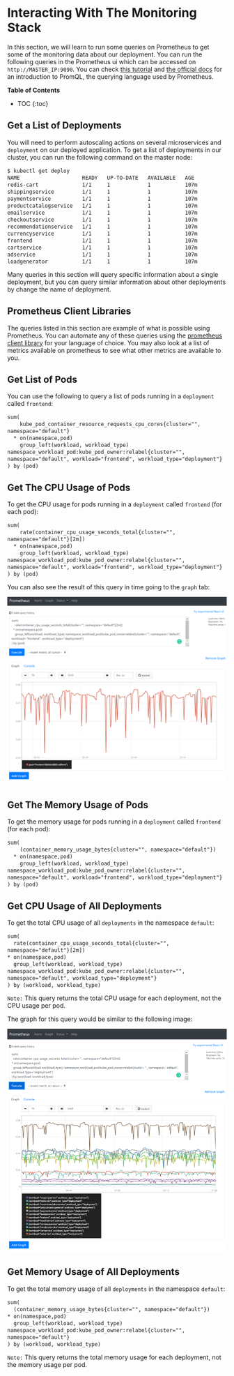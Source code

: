 # Interacting With The Monitoring Stack

In this section, we will learn to run some queries on Prometheus to get some of the monitoring
data about our deployment. You can run the following queries in the Prometheus ui
which can be accessed on `http://MASTER_IP:9090`. You can check [this tutorial](https://opensource.com/article/19/11/introduction-monitoring-prometheus)
and [the official docs](https://prometheus.io/docs/prometheus/latest/querying/basics/)
for an introduction to PromQL, the querying language used by Prometheus.

**Table of Contents**
- TOC
{:toc}

## Get a List of Deployments

You will need to perform autoscaling actions on several microservices and `deployment` on our deployed application.
To get a list of deployments in our cluster, you can run the following command on the master node:

```console
$ kubectl get deploy
NAME                    READY   UP-TO-DATE   AVAILABLE   AGE
redis-cart              1/1     1            1           107m
shippingservice         1/1     1            1           107m
paymentservice          1/1     1            1           107m
productcatalogservice   1/1     1            1           107m
emailservice            1/1     1            1           107m
checkoutservice         1/1     1            1           107m
recommendationservice   1/1     1            1           107m
currencyservice         1/1     1            1           107m
frontend                1/1     1            1           107m
cartservice             1/1     1            1           107m
adservice               1/1     1            1           107m
loadgenerator           1/1     1            1           107m
```

Many queries in this section will query specific information about a single deployment, but you can query similar information
about other deployments by change the name of deployment.

## Prometheus Client Libraries

The queries listed in this section are example of what is possible using Prometheus. You can automate any of
these queries using the [prometheus client library](https://prometheus.io/docs/instrumenting/clientlibs/)
for your language of choice. You may also look at a list of metrics available on prometheus to see what other
metrics are available to you.

## Get List of Pods

You can use the following to query a list of pods running in a `deployment` called `frontend`:

```promql
sum(
    kube_pod_container_resource_requests_cpu_cores{cluster="", namespace="default"}
  * on(namespace,pod)
    group_left(workload, workload_type) namespace_workload_pod:kube_pod_owner:relabel{cluster="", namespace="default", workload="frontend", workload_type="deployment"}
) by (pod)
```

## Get The CPU Usage of Pods

To get the CPU usage for pods running in a `deployment` called `frontend` (for each pod):

```promql
sum(
    rate(container_cpu_usage_seconds_total{cluster="", namespace="default"}[2m])
  * on(namespace,pod)
    group_left(workload, workload_type) namespace_workload_pod:kube_pod_owner:relabel{cluster="", namespace="default", workload="frontend", workload_type="deployment"}
) by (pod)
```

You can also see the result of this query in time going to the `graph` tab:

[![Screenshot of load generator](./img/prometheus-01.png)](./img/prometheus-01.png)

## Get The Memory Usage of Pods

To get the memory usage for pods running in a `deployment` called `frontend` (for each pod):

```promql
sum(
    (container_memory_usage_bytes{cluster="", namespace="default"})
  * on(namespace,pod)
    group_left(workload, workload_type) namespace_workload_pod:kube_pod_owner:relabel{cluster="", namespace="default", workload="frontend", workload_type="deployment"}
) by (pod)
```

## Get CPU Usage of All Deployments

To get the total CPU usage of all `deployments` in the namespace `default`:

```promql
sum(
  rate(container_cpu_usage_seconds_total{cluster="", namespace="default"}[2m])
* on(namespace,pod)
  group_left(workload, workload_type) namespace_workload_pod:kube_pod_owner:relabel{cluster="", namespace="default", workload_type="deployment"}
) by (workload, workload_type)
```

`Note:` This query returns the total CPU usage for each deployment, not the CPU usage per pod.

The graph for this query would be similar to the following image:

[![Screenshot of load generator](./img/prometheus-02.png)](./img/prometheus-02.png)

## Get Memory Usage of All Deployments

To get the total memory usage of all `deployments` in the namespace `default`:

```promql
sum(
  (container_memory_usage_bytes{cluster="", namespace="default"})
* on(namespace,pod)
  group_left(workload, workload_type) namespace_workload_pod:kube_pod_owner:relabel{cluster="", namespace="default"}
) by (workload, workload_type)
```

`Note:` This query returns the total memory usage for each deployment, not the memory usage per pod.
